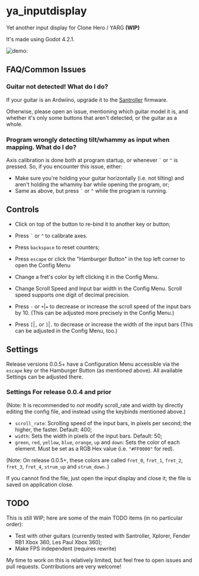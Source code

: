 # ya_inputdisplay

Yet another input display for Clone Hero / YARG **(WIP)**

It's made using Godot 4.2.1.

![demo:](https://github.com/raphaelgoulart/ya_inputdisplay/blob/main/demo.gif)

## FAQ/Common Issues

### Guitar not detected! What do I do?

If your guitar is an Ardwiino, upgrade it to the [Santroller](https://github.com/Santroller/Santroller) firmware.

Otherwise, please open an issue, mentioning which guitar model it is, and whether it's only some buttons that aren't detected, or the guitar as a whole.

### Program wrongly detecting tilt/whammy as input when mapping. What do I do?

Axis calibration is done both at program startup, or whenever `` ` `` or `` ^ `` is pressed. So, if you encounter this issue, either:

- Make sure you're holding your guitar horizontally (i.e. not tilting) and aren't holding the whammy bar while opening the program, or;
- Same as above, but press `` ` `` or `` ^ `` while the program is running.

## Controls

- Click on top of the button to re-bind it to another key or button;
- Press `` ` `` or `` ^ `` to calibrate axes.
- Press `backspace` to reset counters;

- Press `escape` or click the "Hamburger Button" in the top left corner to open the Config Menu
- Change a fret's color by left clicking it in the Config Menu.
- Change Scroll Speed and Input bar width in the Config Menu. Scroll speed supports one digit of decimal precision.

- Press `-` or `+`|`=` to decrease or increase the scroll speed of the input bars by 10. (This can be adjusted more precisely in the Config Menu.)
- Press `[`|`,` or `]`|`.` to decrease or increase the width of the input bars (This can be adjusted in the Config Menu, too.)

## Settings

Release versions 0.0.5+ have a Configuration Menu accessible via the `escape` key or the Hamburger Button (as mentioned above).
All available Settings can be adjusted there.

### Settings For release 0.0.4 and prior

(Note: It is recommended to *not* modify scroll_rate and width by directly editing the config file, and instead using the keybinds mentioned above.)

- `scroll_rate`: Scrolling speed of the input bars, in pixels per second; the higher, the faster. Default: 400;
- `width`: Sets the width in pixels of the input bars. Default: 50;
- `green`, `red`, `yellow`, `blue`, `orange`, `up` and `down`: Sets the color of each element. Must be set as a RGB Hex value (i.e. `"#FF0000"` for red).

(Note: On release 0.0.5+, these colors are called `fret_0`, `fret_1`, `fret_2`, `fret_3`, `fret_4`, `strum_up` and `strum_down.`)

If you cannot find the file, just open the input display and close it; the file is saved on application close.

## TODO

This is still WIP; here are some of the main TODO items (in no particular order):

- Test with other guitars (currently tested with Santroller, Xplorer, Fender RB1 Xbox 360, Les Paul Xbox 360);
- Make FPS independent (requires rewrite)

My time to work on this is relatively limited, but feel free to open issues and pull requests. Contributions are very welcome!
